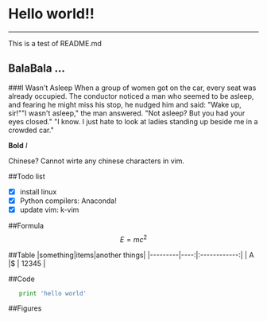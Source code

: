 # Hello world!!
------
This is a test of README.md

## BalaBala ...
###I Wasn't Asleep
   When a group of women got on the car, every seat was already occupied. The conductor noticed a man who seemed to be asleep,  and fearing he might miss his stop, he nudged him and said: "Wake up, sir!""I wasn't asleep," the man answered.
   "Not asleep? But you had your eyes closed."
   "I know. I just hate to look at ladies standing up beside me in a crowded car."

**Bold** *I*

Chinese? Cannot wirte any chinese characters in vim.

##Todo list 
- [x] install linux 
- [x] Python compilers: Anaconda!
- [x] update vim: k-vim

##Formula
$$E = mc^2$$

##Table
|something|items|another things|
|---------|----:|:------------:|
|   A     |\$   | 12345        |

##Code
```python
   print 'hello world'
```

##Figures
